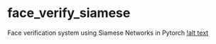 # face_verify_siamese
Face verification system using Siamese Networks in Pytorch
[!alt text](https://github.com/shubhe25p/face_verify_siamese/blob/master/siamese.png)
